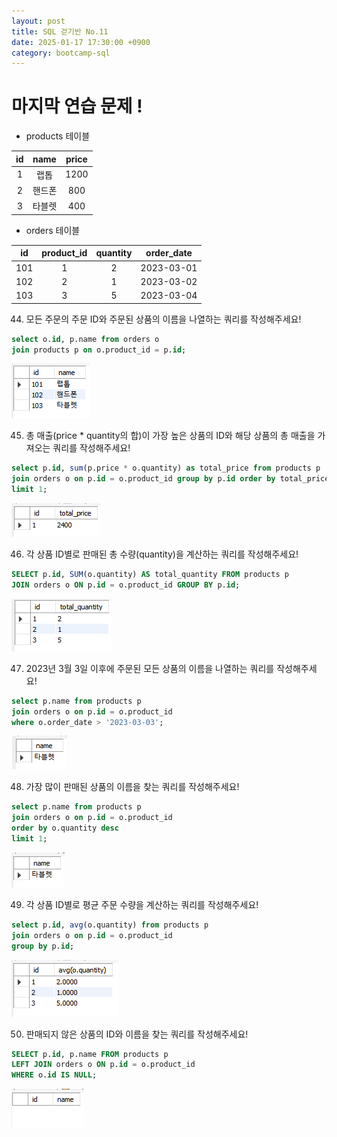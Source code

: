 ```yaml
---
layout: post
title: SQL 걷기반 No.11
date: 2025-01-17 17:30:00 +0900
category: bootcamp-sql
---
```


# 마지막 연습 문제 !

- products 테이블

| id | name | price |
|:--:|:----:|:-----:|
| 1  | 랩톱   | 1200 |
| 2  | 핸드폰 | 800 |
| 3  | 타블렛 | 400 |

- orders 테이블

| id | product_id | quantity | order_date |
|:--:|:----------:|:--------:|:----------:|
| 101 | 1         | 2        | 2023-03-01 |
| 102 | 2         | 1        | 2023-03-02 |
| 103 | 3         | 5        | 2023-03-04 |

44. 모든 주문의 주문 ID와 주문된 상품의 이름을 나열하는 쿼리를 작성해주세요!
```sql
select o.id, p.name from orders o  
join products p on o.product_id = p.id;
```
![walk11-44](/public/img/walk11-44.png)

45. 총 매출(price * quantity의 합)이 가장 높은 상품의 ID와 해당 상품의 총 매출을 가져오는 쿼리를 작성해주세요!
```sql
select p.id, sum(p.price * o.quantity) as total_price from products p  
join orders o on p.id = o.product_id group by p.id order by total_price desc  
limit 1;
```
![walk11-45](/public/img/walk11-45.png)

46. 각 상품 ID별로 판매된 총 수량(quantity)을 계산하는 쿼리를 작성해주세요!
```sql
SELECT p.id, SUM(o.quantity) AS total_quantity FROM products p  
JOIN orders o ON p.id = o.product_id GROUP BY p.id;
```
![walk11-46](/public/img/walk11-46.png)

47. 2023년 3월 3일 이후에 주문된 모든 상품의 이름을 나열하는 쿼리를 작성해주세요!
```sql
select p.name from products p  
join orders o on p.id = o.product_id  
where o.order_date > '2023-03-03';
```
![walk11-47](/public/img/walk11-47.png)

48. 가장 많이 판매된 상품의 이름을 찾는 쿼리를 작성해주세요!
```sql
select p.name from products p  
join orders o on p.id = o.product_id  
order by o.quantity desc  
limit 1;
```
![walk11-48](/public/img/walk11-48.png)

49. 각 상품 ID별로 평균 주문 수량을 계산하는 쿼리를 작성해주세요!
```sql
select p.id, avg(o.quantity) from products p  
join orders o on p.id = o.product_id  
group by p.id;
```
![walk11-49](/public/img/walk11-49.png)

50. 판매되지 않은 상품의 ID와 이름을 찾는 쿼리를 작성해주세요!
```sql
SELECT p.id, p.name FROM products p  
LEFT JOIN orders o ON p.id = o.product_id  
WHERE o.id IS NULL;
```
![walk11-50](/public/img/walk11-50.png)
